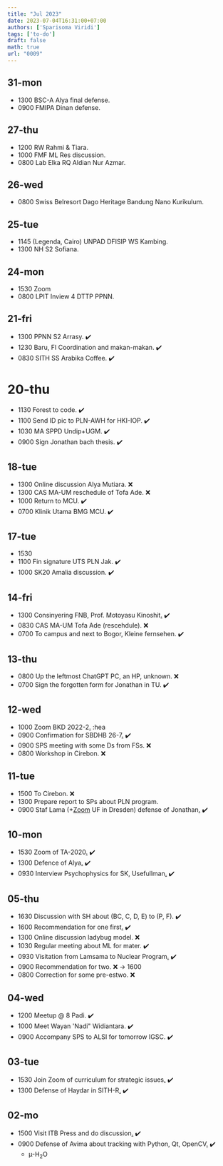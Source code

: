 ```yaml
---
title: "Jul 2023"
date: 2023-07-04T16:31:00+07:00
authors: ['Sparisoma Viridi']
tags: ['to-do']
draft: false
math: true
url: "0009"
---
```

## 31-mon
+ 1300 BSC-A Alya final defense.
+ 0900 FMIPA Dinan defense.


## 27-thu
+ 1200 RW Rahmi & Tiara.
+ 1000 FMF ML Res discussion.
+ 0800 Lab Elka RQ Aldian Nur Azmar.


## 26-wed
+ 0800 Swiss Belresort Dago Heritage Bandung Nano Kurikulum.


## 25-tue
+ 1145 (Legenda, Cairo) UNPAD DFISIP WS Kambing.
+ 1300 NH S2 Sofiana.


## 24-mon
+ 1530 Zoom 
+ 0800 LPIT Inview 4 DTTP PPNN.


## 21-fri
+ 1300 PPNN S2 Arrasy. :heavy_check_mark:
+ 1230 Baru, FI Coordination and makan-makan. :heavy_check_mark:
+ 0830 SITH SS Arabika Coffee. :heavy_check_mark:


# 20-thu
+ 1130 Forest to code. :heavy_check_mark:
+ 1100 Send ID pic to PLN-AWH for HKI-IOP. :heavy_check_mark:
+ 1030 MA SPPD Undip+UGM. :heavy_check_mark:
+ 0900 Sign Jonathan bach thesis. :heavy_check_mark:


## 18-tue
+ 1300 Online discussion Alya Mutiara. :x:
+ 1300 CAS MA-UM reschedule of Tofa Ade. :x:
+ 1000 Return to MCU. :heavy_check_mark:
+ 0700 Klinik Utama BMG MCU. :heavy_check_mark:


## 17-tue
+ 1530 
+ 1100 Fin signature UTS PLN Jak. :heavy_check_mark:
+ 1000 SK20 Amalia discussion. :heavy_check_mark:


## 14-fri
+ 1300 Consinyering FNB, Prof. Motoyasu Kinoshit[.](https://itb-ac-id.zoom.us/j/5847834938) :heavy_check_mark:
+ 0830 CAS MA-UM Tofa Ade (rescehdule). :x:
+ 0700 To campus and next to Bogor, Kleine fernsehen. :heavy_check_mark:


## 13-thu
+ 0800 Up the leftmost ChatGPT PC, an HP, unknown. :x:
+ 0700 Sign the forgotten form for Jonathan in TU. :heavy_check_mark:


## 12-wed
+ 1000 Zoom BKD 2022-2[.](https://bit.ly/PengisianBKD) :hea
+ 0900 Confirmation for SBDHB 26-7[.](https://bit.ly/WS_Kurikulum_Nano) :heavy_check_mark:
+ 0900 SPS meeting with some Ds from FSs. :x:
+ 0800 Workshop in Cirebon. :x:


## 11-tue
+ 1500 To Cirebon. :x:
+ 1300 Prepare report to SPs about PLN program.
+ 0900 Staf Lama (+[Zoom](https://itb-ac-id.zoom.us/j/92055317614) UF in Dresden) defense of Jonathan[.](https://www.instagram.com/p/CuimIPavZZ6/) :heavy_check_mark:


## 10-mon
+ 1530 Zoom of TA-2020[.](https://itb-ac-id.zoom.us/j/95067801474) :heavy_check_mark:
+ 1300 Defence of Alya[.](https://www.instagram.com/p/CuhVfHQvdst/) :heavy_check_mark:
+ 0930 Interview Psychophysics for SK, Usefullman[.](https://itb-ac-id.zoom.us/j/93983775211) :heavy_check_mark:


## 05-thu
+ 1630 Discussion with SH about (BC, C, D, E) to (P, F). :heavy_check_mark:
+ 1600 Recommendation for one first[.](https://osf.io/8b23r/) :heavy_check_mark:
+ 1300 Online discussion ladybug model. :x:
+ 1030 Regular meeting about ML for mater. :heavy_check_mark:
+ 0930 Visitation from Lamsama to Nuclear Program[.](https://www.instagram.com/p/CuVuTr6PGtZ/) :heavy_check_mark:
+ 0900 Recommendation for two. :x: &rightarrow; 1600
+ 0800 Correction for some pre-estwo. :x:


## 04-wed
+ 1200 Meetup @ 8 Padi. :heavy_check_mark:
+ 1000 Meet Wayan 'Nadi" Widiantara. :heavy_check_mark:
+ 0900 Accompany SPS to ALSI for tomorrow IGSC. :heavy_check_mark:


## 03-tue
+ 1530 Join Zoom of curriculum for strategic issues[.](https://itb-ac-id.zoom.us/j/97974928600) :heavy_check_mark:
+ 1300 Defense of Haydar in SITH-R[.](https://www.instagram.com/p/CuQ-ejDv3FD/) :heavy_check_mark:


## 02-mo
+ 1500 Visit ITB Press and do discussion[.](https://www.itbpress.id/) :heavy_check_mark:
+ 0900 Defense of Avima about tracking with Python, Qt, OpenCV[.](https://www.instagram.com/p/CuT8Z68vlKd/) :heavy_check_mark:
  + &micro;-H$_2$O
